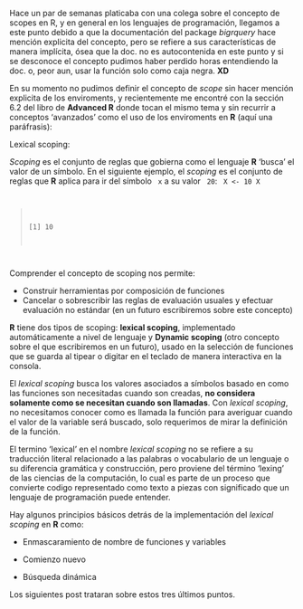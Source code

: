 Hace un par de semanas platicaba con una colega sobre el concepto de scopes en R, y en general en los lenguajes de programación, llegamos a este punto debido a que la documentación del package *bigrquery* hace mención explicita del concepto, pero se refiere a sus características de manera implícita, ósea que la doc. no es autocontenida en este punto y si se desconoce el concepto pudimos haber perdido horas entendiendo la doc. o, peor aun, usar la función solo como caja negra. __XD__

En su momento no pudimos definir el concepto de *scope* sin hacer mención explicita de los enviroments, y recientemente me encontré con la sección 6.2 del libro de __Advanced R__ donde tocan el mismo tema y sin recurrir a conceptos ‘avanzados’ como el uso de los enviroments en __R__ (aquí una paráfrasis):

Lexical scoping:

*Scoping* es el conjunto de reglas que gobierna como el lenguaje __R__ ‘busca’ el valor de un símbolo. En el siguiente ejemplo, el *scoping* es el conjunto de reglas que __R__ aplica para ir del símbolo <code> x</code> a su valor <code> 20</code>:
<code> 
X <- 10
X

> [1] 10
</code>

Comprender el concepto de scoping nos permite:

- Construir herramientas por composición de funciones
- Cancelar o sobrescribir las reglas de evaluación usuales y efectuar evaluación no estándar (en un futuro escribiremos sobre este concepto)

__R__ tiene dos tipos de scoping: __lexical scoping__, implementado automáticamente a nivel de lenguaje y __Dynamic scoping__ (otro concepto sobre el que escribiremos en un futuro), usado en la selección de funciones que se guarda al tipear o digitar en el teclado de manera interactiva en la consola.

El *lexical scoping* busca los valores asociados a símbolos basado en como las funciones son necesitadas cuando son creadas, __no considera solamente como se necesitan cuando son llamadas__. Con *lexical scoping*, no necesitamos conocer como es llamada la función para averiguar cuando el valor de la variable será buscado, solo requerimos de mirar la definición de la función.

El termino ‘lexical’ en el nombre *lexical scoping* no se refiere a su traducción literal relacionado a las palabras o vocabulario de un lenguaje o su diferencia gramática y construcción, pero proviene del término ‘lexing’ de las ciencias de la computación, lo cual es parte de un proceso que convierte codigo representado como texto a piezas con significado que un lenguaje de programación puede entender.

Hay algunos principios básicos detrás de la implementación del *lexical scoping* en __R__ como:

- Enmascaramiento de nombre de funciones y variables

- Comienzo nuevo

- Búsqueda dinámica

Los siguientes post trataran sobre estos tres últimos puntos.